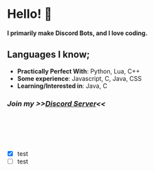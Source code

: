 # Hello! 👋
**I primarily make Discord Bots, and I love coding.**

## Languages I know;
* **Practically Perfect With**: Python, Lua, C++
* **Some experience**: Javascript, C, Java, CSS
* **Learning/Interested in**: Java, C

### *Join my **>>[Discord Server](https://discord.gg/tPSUdDhBhw)<<***
<br><br><br><br>
- [x] test
- [ ] test
